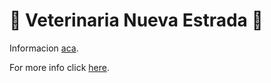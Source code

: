 # 🐾 Veterinaria Nueva Estrada 🐾

Informacion [aca](https://hackmd.io/rTOyvdopTJm15wBYhUVu4Q?both).

For more info click [here](https://hackmd.io/rTOyvdopTJm15wBYhUVu4Q?both).